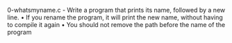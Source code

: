 0-whatsmyname.c - Write a program that prints its name, followed by a new line.
      • If you rename the program, it will print the new name, without having to compile it again
      • You should not remove the path before the name of the program

